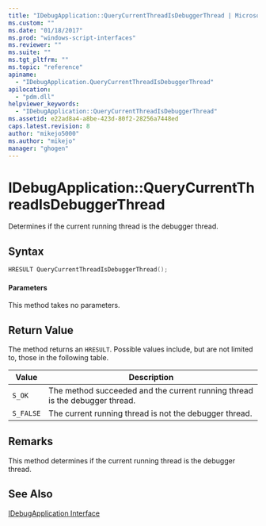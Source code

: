 ```yaml
---
title: "IDebugApplication::QueryCurrentThreadIsDebuggerThread | Microsoft Docs"
ms.custom: ""
ms.date: "01/18/2017"
ms.prod: "windows-script-interfaces"
ms.reviewer: ""
ms.suite: ""
ms.tgt_pltfrm: ""
ms.topic: "reference"
apiname: 
  - "IDebugApplication.QueryCurrentThreadIsDebuggerThread"
apilocation: 
  - "pdm.dll"
helpviewer_keywords: 
  - "IDebugApplication::QueryCurrentThreadIsDebuggerThread"
ms.assetid: e22ad8a4-a8be-423d-80f2-28256a7448ed
caps.latest.revision: 8
author: "mikejo5000"
ms.author: "mikejo"
manager: "ghogen"
---
```

# IDebugApplication::QueryCurrentThreadIsDebuggerThread
Determines if the current running thread is the debugger thread.  
  
## Syntax  
  
```cpp
HRESULT QueryCurrentThreadIsDebuggerThread();  
```  
  
#### Parameters  
 This method takes no parameters.  
  
## Return Value  
 The method returns an `HRESULT`. Possible values include, but are not limited to, those in the following table.  
  
|Value|Description|  
|-----------|-----------------|  
|`S_OK`|The method succeeded and the current running thread is the debugger thread.|  
|`S_FALSE`|The current running thread is not the debugger thread.|  
  
## Remarks  
 This method determines if the current running thread is the debugger thread.  
  
## See Also  
 [IDebugApplication Interface](../../winscript/reference/idebugapplication-interface.md)